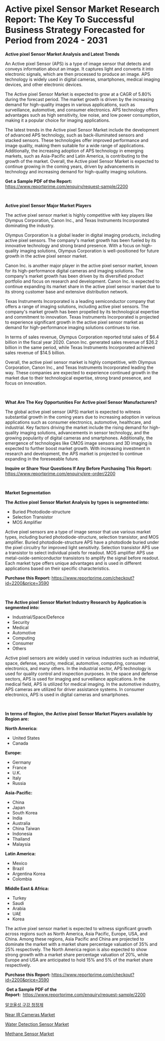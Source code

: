 <p><h1>Active pixel Sensor Market Research Report: The Key To Successful Business Strategy Forecasted for Period from 2024 - 2031</h1></p><p><strong>Active pixel Sensor Market Analysis and Latest Trends</strong></p>
<p><p>An Active pixel Sensor (APS) is a type of image sensor that detects and conveys information about an image. It captures light and converts it into electronic signals, which are then processed to produce an image. APS technology is widely used in digital cameras, smartphones, medical imaging devices, and other electronic devices.</p><p>The Active pixel Sensor Market is expected to grow at a CAGR of 5.80% during the forecast period. The market growth is driven by the increasing demand for high-quality images in various applications, such as surveillance, automotive, and consumer electronics. APS technology offers advantages such as high sensitivity, low noise, and low power consumption, making it a popular choice for imaging applications.</p><p>The latest trends in the Active pixel Sensor Market include the development of advanced APS technology, such as back-illuminated sensors and stacked sensors. These technologies offer improved performance and image quality, making them suitable for a wide range of applications. Additionally, the increasing adoption of APS technology in emerging markets, such as Asia-Pacific and Latin America, is contributing to the growth of the market. Overall, the Active pixel Sensor Market is expected to continue growing in the coming years, driven by advancements in technology and increasing demand for high-quality imaging solutions.</p></p>
<p><strong>Get a Sample PDF of the Report:&nbsp;</strong> <a href="https://www.reportprime.com/enquiry/request-sample/2200">https://www.reportprime.com/enquiry/request-sample/2200</a></p>
<p>&nbsp;</p>
<p><strong>Active pixel Sensor Major Market Players</strong></p>
<p><p>The active pixel sensor market is highly competitive with key players like Olympus Corporation, Canon Inc., and Texas Instruments Incorporated dominating the industry.</p><p>Olympus Corporation is a global leader in digital imaging products, including active pixel sensors. The company's market growth has been fueled by its innovative technology and strong brand presence. With a focus on high-quality imaging solutions, Olympus Corporation is well-positioned for future growth in the active pixel sensor market.</p><p>Canon Inc. is another major player in the active pixel sensor market, known for its high-performance digital cameras and imaging solutions. The company's market growth has been driven by its diversified product portfolio and focus on research and development. Canon Inc. is expected to continue expanding its market share in the active pixel sensor market due to its strong customer base and extensive distribution network.</p><p>Texas Instruments Incorporated is a leading semiconductor company that offers a range of imaging solutions, including active pixel sensors. The company's market growth has been propelled by its technological expertise and commitment to innovation. Texas Instruments Incorporated is projected to experience significant growth in the active pixel sensor market as demand for high-performance imaging solutions continues to rise.</p><p>In terms of sales revenue, Olympus Corporation reported total sales of $6.4 billion in the fiscal year 2020. Canon Inc. generated sales revenue of $26.2 billion in the same period, while Texas Instruments Incorporated achieved sales revenue of $14.5 billion.</p><p>Overall, the active pixel sensor market is highly competitive, with Olympus Corporation, Canon Inc., and Texas Instruments Incorporated leading the way. These companies are expected to experience continued growth in the market due to their technological expertise, strong brand presence, and focus on innovation.</p></p>
<p>&nbsp;</p>
<p><strong>What Are The Key Opportunities For Active pixel Sensor Manufacturers?</strong></p>
<p><p>The global active pixel sensor (APS) market is expected to witness substantial growth in the coming years due to increasing adoption in various applications such as consumer electronics, automotive, healthcare, and industrial. Key factors driving the market include the rising demand for high-quality imaging solutions, advancements in sensor technology, and the growing popularity of digital cameras and smartphones. Additionally, the emergence of technologies like CMOS image sensors and 3D imaging is expected to further boost market growth. With increasing investment in research and development, the APS market is projected to continue expanding in the foreseeable future.</p></p>
<p><strong>Inquire or Share Your Questions If Any Before Purchasing This Report:</strong> <a href="https://www.reportprime.com/enquiry/pre-order/2200">https://www.reportprime.com/enquiry/pre-order/2200</a></p>
<p>&nbsp;</p>
<p><strong>Market Segmentation</strong></p>
<p><strong>The Active pixel Sensor Market Analysis by types is segmented into:</strong></p>
<p><ul><li>Buried Photodiode-structure</li><li>Selection Transistor</li><li>MOS Amplifier</li></ul></p>
<p><p>Active pixel sensors are a type of image sensor that use various market types, including buried photodiode-structure, selection transistor, and MOS amplifier. Buried photodiode-structure APS have a photodiode buried under the pixel circuitry for improved light sensitivity. Selection transistor APS use a transistor to select individual pixels for readout. MOS amplifier APS use metal-oxide-semiconductor transistors to amplify the signal before readout. Each market type offers unique advantages and is used in different applications based on their specific characteristics.</p></p>
<p><strong>Purchase this Report:&nbsp;</strong><a href="https://www.reportprime.com/checkout?id=2200&price=3590">https://www.reportprime.com/checkout?id=2200&price=3590</a></p>
<p>&nbsp;</p>
<p><strong>The Active pixel Sensor Market Industry Research by Application is segmented into:</strong></p>
<p><ul><li>Industrial/Space/Defence</li><li>Security</li><li>Medical</li><li>Automotive</li><li>Computing</li><li>Consumer</li><li>Others</li></ul></p>
<p><p>Active pixel sensors are widely used in various industries such as industrial, space, defense, security, medical, automotive, computing, consumer electronics, and many others. In the industrial sector, APS technology is used for quality control and inspection purposes. In the space and defense sectors, APS is used for imaging and surveillance applications. In the medical field, APS is utilized for medical imaging. In the automotive industry, APS cameras are utilized for driver assistance systems. In consumer electronics, APS is used in digital cameras and smartphones.</p></p>
<p>&nbsp;</p>
<p><strong>In terms of Region, the Active pixel Sensor Market Players available by Region are:</strong></p>
<p>
    <p> <strong> North America: </strong>
        <ul>
            <li>United States</li>
            <li>Canada</li>
        </ul>
        </p> 
    <p> <strong> Europe: </strong>
        <ul>
            <li>Germany</li>
            <li>France</li>
            <li>U.K.</li>
            <li>Italy</li>
            <li>Russia</li>
        </ul>
        </p> 
    <p> <strong> Asia-Pacific: </strong>
        <ul>
            <li>China</li>
            <li>Japan</li>
            <li>South Korea</li>
            <li>India</li>
            <li>Australia</li>
            <li>China Taiwan</li>
            <li>Indonesia</li>
            <li>Thailand</li>
            <li>Malaysia</li>
        </ul>
        </p> 
    <p> <strong> Latin America: </strong>
        <ul>
            <li>Mexico</li>
            <li>Brazil</li>
            <li>Argentina Korea</li>
            <li>Colombia</li>
        </ul>
        </p> 
    <p> <strong> Middle East & Africa: </strong>
        <ul>
            <li>Turkey</li>
            <li>Saudi</li>
            <li>Arabia</li>
            <li>UAE</li>
            <li>Korea</li>
        </ul>
    </p>
    </p>
<p><p>The active pixel sensor market is expected to witness significant growth across regions such as North America, Asia Pacific, Europe, USA, and China. Among these regions, Asia Pacific and China are projected to dominate the market with a market share percentage valuation of 35% and 25% respectively. The North America region is also expected to show strong growth with a market share percentage valuation of 20%, while Europe and USA are anticipated to hold 15% and 5% of the market share respectively.</p></p>
<p><strong>Purchase this Report: </strong><a href="https://www.reportprime.com/checkout?id=2200&price=3590">https://www.reportprime.com/checkout?id=2200&price=3590</a></p>
<p>&nbsp;<strong>Get a Sample PDF of the Report:&nbsp;&nbsp;</strong><a href="https://www.reportprime.com/enquiry/request-sample/2200">https://www.reportprime.com/enquiry/request-sample/2200</a></p>
<p><strong></strong></p>
<p><p><a href="https://github.com/JackieFauhey9089475/Market-Research-Report-List-1/blob/main/876501810222.md">알코올성 구강 청정제</a></p><p><a href="https://github.com/julyju69/Market-Research-Report-List-2/blob/main/near-ir-cameras-market.md">Near IR Cameras Market</a></p><p><a href="https://github.com/kosella/Market-Research-Report-List-2/blob/main/water-detection-sensor-market.md">Water Detection Sensor Market</a></p><p><a href="https://github.com/nathandecarvalho/Market-Research-Report-List-2/blob/main/methane-sensor-market.md">Methane Sensor Market</a></p></p>